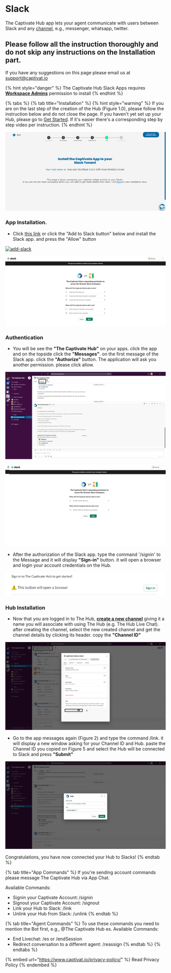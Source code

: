 # Slack

The Captivate Hub app lets your agent communicate with users between Slack and any [channel](../channels/), e.g., messenger, whatsapp, twitter.&#x20;

## Please follow all the instruction thoroughly and do not skip any instructions on the Installation part.

If you have any suggestions on this page please email us at support@captivat.io



{% hint style="danger" %}
The Captivate Hub Slack Apps requires [**Workspace Admins**](https://slack.com/help/articles/360018112273-Types-of-roles-in-Slack) permission to install
{% endhint %}

{% tabs %}
{% tab title="Installation" %}
{% hint style="warning" %}
If you are on the last step of the creation of the Hub (Figure 1.0), please follow the instruction below and do not close the page. If you haven't yet set up your Hub, please go to [Get Started](../../get-started.md). If it's easier there's a corresponding step by step video per instruction.
{% endhint %}

![Figure 1: Slack installation window after creating the hub](<../../.gitbook/assets/image (55) (1).png>)

### App Installation.

* Click [this link](https://slack.com/oauth/v2/authorize?client\_id=266934262400.3543747458869\&scope=app\_mentions:read,channels:history,channels:read,chat:write,chat:write.customize,chat:write.public,commands,files:read,groups:history,groups:read,groups:write,im:history,mpim:read,users.profile:read,users:read\&user\_scope=) or click the "Add to Slack button" below and install the Slack app. and press  the "Allow" button

[![add-slack](https://susume.captivat.io/ebvjr/img/slack.png)](https://slack.com/oauth/v2/authorize?client\_id=266934262400.3543747458869\&scope=app\_mentions:read,channels:history,channels:read,chat:write,chat:write.customize,chat:write.public,commands,files:read,groups:history,groups:read,groups:write,im:history,mpim:read,users.profile:read,users:read\&user\_scope=)

![](<../../.gitbook/assets/image (66).png>)

### Authentication

* You will be see the **"The Captivate Hub"** on your apps. click the app and on the topside click the **"Messages"**. on the first message of the Slack app. click the **"Authorize"** button. The application will ask you another permission. please click allow.

![Figure 2: Accessing the Captivate Hub for Authentication](<../../.gitbook/assets/image (56) (1).png>)

![Figure 3: Slack app is requesting again new permissions](<../../.gitbook/assets/image (93).png>)

* After the authorization of the Slack app. type the command '/signin' to the Message and it will display **"Sign-in"** button. it will open a browser and login your account credentials on the Hub.

![Figure 4: Output of /signin on the Slack app](<../../.gitbook/assets/image (46) (1).png>)

### Hub Installation

* Now that you are logged in to The Hub, [**create a new channel**](https://slack.com/help/articles/201402297-Create-a-channel) giving it a name you will associate with using The Hub (e.g. The Hub Live Chat). after creating the channel, select the new created channel and get the channel details by clicking its header. copy the **"Channel ID"**

![Figure 5: Channel information on Slack](<../../.gitbook/assets/image (68).png>)

* Go to the app messages again (Figure 2) and type the command /link. it will display a new window asking for your Channel ID and Hub. paste the Channel ID you copied on Figure 5 and select the Hub will be connected to Slack and press **"Submit"**

![Figure 6: Link window](<../../.gitbook/assets/image (76).png>)

Congratulations, you have now connected your Hub to Slacks!
{% endtab %}

{% tab title="App Commands" %}
If you're sending account commands please message The Captivate Hub via App Chat.



Available Commands:

* Signin your Captivate Account: /signin
* Signout your Captivate Account: /signout
* Link your Hub to Slack: /link
* Unlink your Hub from Slack: /unlink
{% endtab %}

{% tab title="Agent Commands" %}
To use these commands you need to mention the Bot first, e.g., @The Captivate Hub es. Available Commands:

* End Livechat: /es or /endSession
* Redirect conversation to a different agent: /reassign
{% endtab %}
{% endtabs %}

{% embed url="https://www.captivat.io/privacy-policy/" %}
Read Privacy Policy
{% endembed %}
